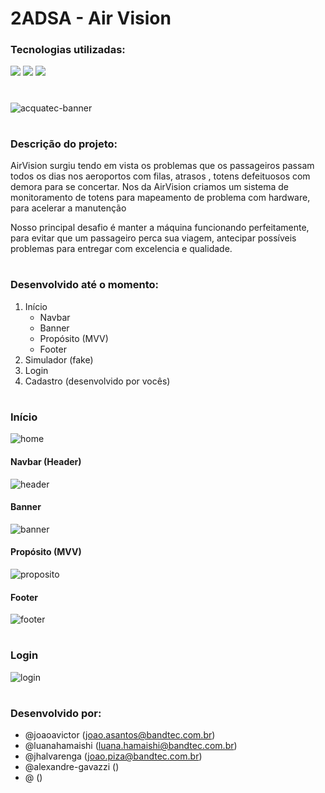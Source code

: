 # 2ADSA - Air Vision

### Tecnologias utilizadas: 
<p>
  <img src="https://img.shields.io/badge/CSS3-1572B6?style=for-the-badge&logo=css3&logoColor=white" />
  <img src="https://img.shields.io/badge/HTML5-E34F26?style=for-the-badge&logo=html5&logoColor=white" />
  <img src="https://img.shields.io/badge/JavaScript-F7DF1E?style=for-the-badge&logo=javascript&logoColor=black" />
</p>

#

![acquatec-banner](https://user-images.githubusercontent.com/53584199/135951148-63a419d4-9eff-4f4c-a863-d60a15bef6f9.png)

#
### Descrição do projeto:

<p>
AirVision surgiu tendo em vista os problemas que os passageiros passam todos os dias nos aeroportos com filas, atrasos , totens defeituosos com demora para se concertar. Nos da AirVision criamos um sistema de monitoramento de totens para mapeamento de problema com hardware, para acelerar a manutenção 

Nosso principal desafio é manter a máquina funcionando perfeitamente, para evitar que um passageiro perca sua viagem, antecipar possíveis problemas para entregar com excelencia e qualidade.
</p>


#

### Desenvolvido até o momento:
<ol>
  <li>Início
    <ul>
      <li>Navbar</li>
      <li>Banner</li>
      <li>Propósito (MVV)</li>
      <li>Footer</li>
    </ul>
  </li>
  <li>Simulador (fake)</li>
  <li>Login</li>
  <li>Cadastro (desenvolvido por vocês)</li>
</ol>

#

### Início

![home](https://user-images.githubusercontent.com/53584199/135952317-d56062fc-fd27-4b85-9164-8b0bb93adc3d.png)

#### Navbar (Header)

![header](https://user-images.githubusercontent.com/53584199/135952132-d7ccbbbc-d94f-4c28-8658-81b45c39ae05.png)

#### Banner

![banner](https://user-images.githubusercontent.com/53584199/135952126-7e2daa70-3b3a-4f78-a4c7-c059979903b0.png)

#### Propósito (MVV)

![proposito](https://user-images.githubusercontent.com/53584199/135952133-0699c6b8-9a99-4a77-ae25-821891879511.png)

#### Footer

![footer](https://user-images.githubusercontent.com/53584199/135952274-3acbe832-59e0-49cf-a138-a3ec72a5190a.png)

#

### Login

![login](https://user-images.githubusercontent.com/53584199/135952551-429f7d6d-ca17-4d4e-8671-fa4a9559e241.png)

# 

### Desenvolvido por:
- @joaoavictor (joao.asantos@bandtec.com.br)
- @luanahamaishi (luana.hamaishi@bandtec.com.br)
- @jhalvarenga (joao.piza@bandtec.com.br)
- @alexandre-gavazzi ()
- @ ()
